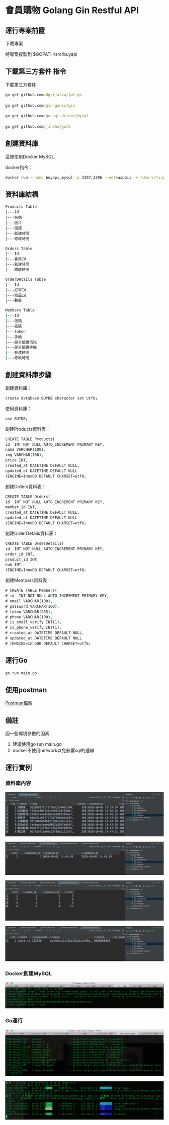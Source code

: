 # 會員購物 Golang Gin Restful API



## 運行專案前置

下載專案

將專案複製到 $GOPATH/src/buyapi


## 下載第三方套件 指令

下載第三方套件

```cmd
go get github.com/dgrijalva/jwt-go

go get github.com/gin-gonic/gin

go get github.com/go-sql-driver/mysql

go get github.com/jinzhu/gorm
```

## 創建資料庫

這裡使用Docker MySQL

docker指令：

```cmd
docker run --name buyapi_mysql -p 3307:3306 --net=aappii -v /Users/tingk/DockerProject/buyapi-mysql/mysql-data:/var/lib/mysql -v /Users/tingk/DockerProject/buyapi-mysql/mysql-config:/etc/mysql/conf.d -e MYSQL_ROOT_PASSWORD=12345600 -d mysql:8.0.12 --character-set-server=utf8 --collation-server=utf8_unicode_ci --init-connect='SET NAMES UTF8;'
```

## 資料庫結構

```cmd
Products Table
|---Id
|---名稱 
|---圖片 
|---價錢
|---創建時間
|---修改時間
```

```cmd
Orders Table
|---Id 
|---會員Id 
|---創建時間
|---修改時間
```

```cmd
OrderDetails Table
|---Id
|---訂單Id
|---商品Id
|---數量
```

```cmd
Members Table
|---Id
|---信箱
|---密碼
|---token
|---手機
|---是否驗證信箱
|---是否驗證手機
|---創建時間
|---修改時間
```


## 創建資料庫步驟

創建資料庫：
```cmd
create database BUYDB character set utf8;
```

使用資料庫：
```cmd
use BUYDB;
```

創建Products資料表：
```cmd
CREATE TABLE Products(
id  INT NOT NULL AUTO_INCREMENT PRIMARY KEY,
name VARCHAR(100),
img VARCHAR(100),
price INT,
created_at DATETIME DEFAULT NULL,
updated_at DATETIME DEFAULT NULL
)ENGINE=InnoDB DEFAULT CHARSET=utf8;
```


創建Orders資料表：
```cmd
CREATE TABLE Orders(
id  INT NOT NULL AUTO_INCREMENT PRIMARY KEY,
member_id INT,
created_at DATETIME DEFAULT NULL,
updated_at DATETIME DEFAULT NULL
)ENGINE=InnoDB DEFAULT CHARSET=utf8;
```


創建OrderDetails資料表：
```cmd
CREATE TABLE OrderDetails(
id  INT NOT NULL AUTO_INCREMENT PRIMARY KEY,
order_id INT,
product_id INT,
num INT
)ENGINE=InnoDB DEFAULT CHARSET=utf8;
```

創建Members資料表：
```cmd
# CREATE TABLE Members(
# id  INT NOT NULL AUTO_INCREMENT PRIMARY KEY,
# email VARCHAR(100),
# password VARCHAR(100),
# token VARCHAR(255),
# phone VARCHAR(100),
# is_email_verify INT(1),
# is_phone_verify INT(1),
# created_at DATETIME DEFAULT NULL,
# updated_at DATETIME DEFAULT NULL
# )ENGINE=InnoDB DEFAULT CHARSET=utf8;
```




## 運行Go

```cmd
go run main.go
```

## 使用postman
<!-- [Postman檔案](https://github.com/teggkitchen/buyapi/blob/master/postman/BuyApi.postman_collection.json) -->
<a href="https://github.com/teggkitchen/buyapi/blob/master/postman/BuyApi.postman_collection.json" download="postman.json">Postman檔案
</a>

## 備註

因一些環境參數的因素

1. 建議使用go run main.go</br>
2. docker不使用network以免影響sql的連線






## 運行實例

### 資料庫內容
![alt tag](https://github.com/teggkitchen/buyapi/blob/master/temp/1.png)

![alt tag](https://github.com/teggkitchen/buyapi/blob/master/temp/2.png)

![alt tag](https://github.com/teggkitchen/buyapi/blob/master/temp/3.png)

![alt tag](https://github.com/teggkitchen/buyapi/blob/master/temp/4.png)


### Docker創建MySQL
![alt tag](https://github.com/teggkitchen/buyapi/blob/master/temp/5.png)


### Go運行
![alt tag](https://github.com/teggkitchen/buyapi/blob/master/temp/6.png)

![alt tag](https://github.com/teggkitchen/buyapi/blob/master/temp/7.png)
